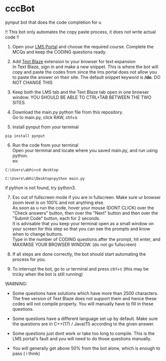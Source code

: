 # cccBot
pynput bot that does the code completion for u


!! This bot only automates the copy paste process, it does not write actual code !!

1. Open your [LMS Portal](https://icode.ccc.training/) and choose the required course. Complete the MCQs and keep the CODING questions ready.

2. Add [Text Blaze](https://chrome.google.com/webstore/detail/text-blaze/idgadaccgipmpannjkmfddolnnhmeklj) extension to your browser for text expansion  
  In Text Blaze, sign in and make a new snippet. This is where the bot will copy and paste the codes from since the lms portal does not allow you to paste the answer on their site. The default snippet keyword is **/do**. DO NOT CHANGE THIS

3. Keep both the LMS tab and the Text Blaze tab open in one browser window. YOU SHOULD BE ABLE TO CTRL+TAB BETWEEN THE TWO SITES.

4. Download the main.py python file from this repository.  
  Go to main.py, click RAW, ctrl+s
  
5. Install pynput from your terminal
```
pip install pynput
```

6. Run the code from your terminal  
  Open your terminal and locate where you saved main.py, and run using python.  
  ex:  
  ```
  C:\Users\abhi>cd desktop

  C:\Users\abhi\Desktop>python main.py
  ```
  if python is not found, try python3.
  
7. Esc out of fullscreen mode if you are in fullscreen. Make sure ur browser zoom level is on 100% and not anything else.  
  As soon as u run the code, hover your mouse (DONT CLICK) over the "Check answers" button, then over the "Next" button and then over the "Submit Code" button, each for 2 seconds.  
  It is advisable that you keep your terminal open as a small window on your screen for this step so that you can see the prompts and know when to change buttons.  
  Type in the number of CODING questions after the prompt, hit enter,  and MAXIMISE YOUR BROWSER WINDOW. (do not go fullscreen) 

8. If all steps are done correctly, the bot should start automating the process for you.

9. To interrupt the bot, go to ur terminal and press ctrl+c  (this may be tricky when the bot is still running)


WARNING:
* Some questions have solutions which have more than 2500 characters. The free version of Text Blaze does not support them and hence these codes will not compile properly. You will manually have to fill in these questions.

* Some questions have a different language set up by default. Make sure the questions are in C++(17) / Java(11) according to the given answer.

* Some questions just dont work or take too long to compile. This is the LMS portal's fault and you will need to do those questions manually.

* You will generally get above 50% from the bot alone, which is enough to pass ( i think)

  
  
